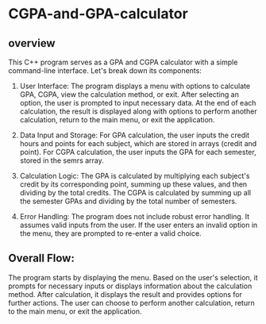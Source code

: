 # CGPA-and-GPA-calculator

## overview
This C++ program serves as a GPA and CGPA calculator with a simple command-line interface.
Let's break down its components:

1. User Interface:
The program displays a menu with options to calculate GPA, CGPA, view the calculation method, or exit.
After selecting an option, the user is prompted to input necessary data.
At the end of each calculation, the result is displayed along with options to perform another calculation, return to the main menu, or exit the application.

2. Data Input and Storage:
For GPA calculation, the user inputs the credit hours and points for each subject, which are stored in arrays (credit and point).
For CGPA calculation, the user inputs the GPA for each semester, stored in the semrs array.

3. Calculation Logic:
The GPA is calculated by multiplying each subject's credit by its corresponding point, summing up these values, and then dividing by the total credits.
The CGPA is calculated by summing up all the semester GPAs and dividing by the total number of semesters.

4. Error Handling:
The program does not include robust error handling. It assumes valid inputs from the user.
If the user enters an invalid option in the menu, they are prompted to re-enter a valid choice.

## Overall Flow:
The program starts by displaying the menu.
Based on the user's selection, it prompts for necessary inputs or displays information about the calculation method.
After calculation, it displays the result and provides options for further actions.
The user can choose to perform another calculation, return to the main menu, or exit the application.
